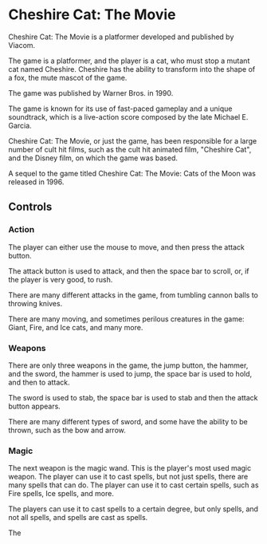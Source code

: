 # Cheshire Cat: The Movie

Cheshire Cat: The Movie is a platformer developed and published by Viacom.

The game is a platformer, and the player is a cat, who must stop a mutant cat named Cheshire. Cheshire has the ability to transform into the shape of a fox, the mute mascot of the game.

The game was published by Warner Bros. in 1990.

The game is known for its use of fast-paced gameplay and a unique soundtrack, which is a live-action score composed by the late Michael E. Garcia.

Cheshire Cat: The Movie, or just the game, has been responsible for a large number of cult hit films, such as the cult hit animated film, "Cheshire Cat", and the Disney film, on which the game was based.

A sequel to the game titled Cheshire Cat: The Movie: Cats of the Moon was released in 1996.

## Controls

### Action

The player can either use the mouse to move, and then press the attack button.

The attack button is used to attack, and then the space bar to scroll, or, if the player is very good, to rush.

There are many different attacks in the game, from tumbling cannon balls to throwing knives.

There are many moving, and sometimes perilous creatures in the game: Giant, Fire, and Ice cats, and many more.

### Weapons

There are only three weapons in the game, the jump button, the hammer, and the sword, the hammer is used to jump, the space bar is used to hold, and then to attack.

The sword is used to stab, the space bar is used to stab and then the attack button appears.

There are many different types of sword, and some have the ability to be thrown, such as the bow and arrow.

### Magic

The next weapon is the magic wand. This is the player's most used magic weapon. The player can use it to cast spells, but not just spells, there are many spells that can do. The player can use it to cast certain spells, such as Fire spells, Ice spells, and more.

The players can use it to cast spells to a certain degree, but only spells, and not all spells, and spells are cast as spells.

The